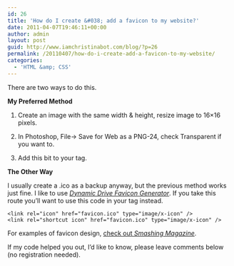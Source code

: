 ```yaml
---
id: 26
title: 'How do I create &#038; add a favicon to my website?'
date: 2011-04-07T19:46:11+00:00
author: admin
layout: post
guid: http://www.iamchristinabot.com/blog/?p=26
permalink: /20110407/how-do-i-create-add-a-favicon-to-my-website/
categories:
  - 'HTML &amp; CSS'
---
```

There are two ways to do this.

**My Preferred Method**
  
1. Create an image with the same width & height, resize image to 16&#215;16 pixels.
  
2. In Photoshop, File-> Save for Web as a PNG-24, check Transparent if you want to.
  
3. Add this bit to your **<head>** tag.

    
    <link rel="icon" href="favicon.png" type="image/png" />
    
    

**The Other Way**
  
I usually create a .ico as a backup anyway, but the previous method works just fine. I like to use <a href="http://tools.dynamicdrive.com/favicon/" target="_blank"><em>Dynamic Drive Favicon Generator</em></a>. If you take this route you&#8217;ll want to use this code in your **<head>** tag instead.

    
    <link rel="icon" href="favicon.ico" type="image/x-icon" />
    <link rel="shortcut icon" href="favicon.ico" type="image/x-icon" />
    
    

For examples of favicon design, <a href="http://www.smashingmagazine.com/2007/01/31/inspire-yourself-50-remarkable-favicons/" target="_blank">check out <em>Smashing Magazine</em></a>.

If my code helped you out, I&#8217;d like to know, please leave comments below (no registration needed).